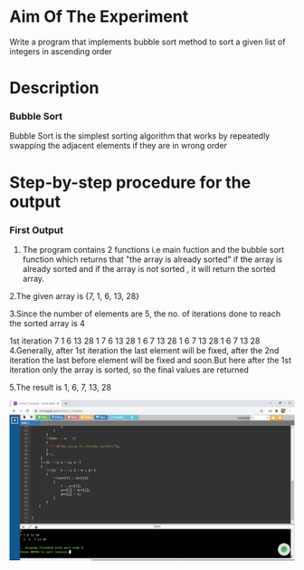 # Aim Of The Experiment
Write a program that implements bubble sort method to sort a given list of integers in ascending order
# Description
### Bubble Sort
Bubble Sort is the simplest sorting algorithm that works by repeatedly swapping the adjacent elements if they are in wrong order
# Step-by-step procedure for the output
### First Output
1. The program contains 2 functions i.e main fuction and the bubble sort function which returns that "the array is already sorted" if the array is already sorted and if the array is not sorted , it will return the sorted array.

2.The given array is {7, 1, 6, 13, 28}

3.Since the number of elements are 5, the no. of iterations done to reach the sorted array is 4

1st iteration 7 1 6 13 28
              1 7 6 13 28
              1 6 7 13 28
              1 6 7 13 28
              1 6 7 13 28
4.Generally, after 1st iteration the last element will be fixed, after the 2nd iteration the last before element will be fixed and soon.But here after the 1st iteration only the array is sorted, so the final values are returned

5.The result is 1, 6, 7, 13, 28

![output](o5.png)


            


